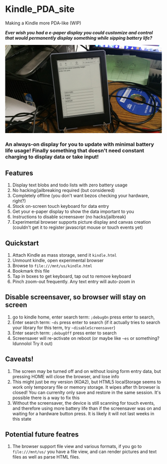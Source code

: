 # Kindle_PDA_site
Making a Kindle more PDA-like (WIP)

***Ever wish you had a e-paper display you could customize and control that would permanently display something while sipping battery life?***

![alt text](https://raw.githubusercontent.com/TroyFletcher/Kindle_PDA_site/main/20210811_081820.jpg "sample text")

### An always-on display for you to update with minimal battery life usage! Finally something that doesn't need constant charging to display data or take input!

## Features
1. Display text blobs and todo lists with zero battery usage
2. No hacking/jailbreaking required (but considered)
3. Completely offline (you don't want bezos checking your hardware, right?)
4. Stock on-screen touch keyboard for data entry
5. Get your e-paper display to show the data important to you
6. Instructions to disable screensaver (no hacks/jailbreak)
7. Experimental browser supports picture display and canvas creation (couldn't get it to register javascript mouse or touch events yet)

## Quickstart
1. Attach Kindle as mass storage, send it `kindle.html`
2. Unmount kindle, open experimental browser
3. Browse to `file:///mnt/us/kindle.html`
4. Bookmark this file
5. Tap in boxes to get keyboard, tap out to remove keyboard
6. Pinch zoom-out frequently. Any text entry will auto-zoom in

## Disable screensaver, so browser will stay on screen
1. go to kindle home, enter search term: `;debugOn` press enter to search, 
2. Enter search term: `~ds` press enter to search (if it actually tries to search your library for this term, try `~disableScreensaver`)
3. Enter search term: `;debugOff` press enter to search
4. Screensaver will re-activate on reboot (or maybe like `~es` or something? Idunnolol Try it out)

## Caveats!
1. The screen may be turned off and on without losing form entry data, but pressing HOME will close the browser, and lose info
2. This might just be my version (KOA2), but HTML5 localStorage seems to work only temporary file or memory storage. It wipes after th browser is closed! You can currenlty only save and restore in the same session. It's possible there is a way to fix this
3. Without the screensaver, the device is still scanning for touch events, and therefore using more battery life than if the screensaver was on and waiting for a hardware button press. It is likely it will not last weeks in this state

## Potential future featres
1. The browser support file view and various formats, if you go to `file:///mnt/us/` you have a file view, and can render pictures and text files as well as parse HTML files.
